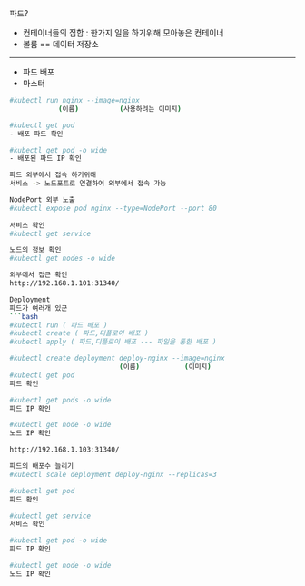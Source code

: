 파드?
- 컨테이너들의 집합 : 한가지 일을 하기위해 모아놓은 컨테이너
- 볼륨 == 데이터 저장소
---

- 파드 배포
- 마스터

```bash 
#kubectl run nginx --image=nginx
            (이름)          (사용하려는 이미지)
```


```bash		
#kubectl get pod
- 배포 파드 확인
```

```bash
#kubectl get pod -o wide
- 배포된 파드 IP 확인

파드 외부에서 접속 하기위해
서비스 -> 노드포트로 연결하여 외부에서 접속 가능

NodePort 외부 노출
#kubectl expose pod nginx --type=NodePort --port 80
 
서비스 확인
#kubectl get service

노드의 정보 확인
#kubectl get nodes -o wide

외부에서 접근 확인
http://192.168.1.101:31340/

Deployment
파드가 여러개 있군
```bash
#kubectl run ( 파드 배포 )
#kubectl create ( 파드,디플로이 배포 )
#kubectl apply ( 파드,디플로이 배포 --- 파일을 통한 배포 )

#kubectl create deployment deploy-nginx --image=nginx
                           (이름)           (이미지)
#kubectl get pod
파드 확인

#kubectl get pods -o wide
파드 IP 확인

#kubectl get node -o wide
노드 IP 확인

http://192.168.1.103:31340/

파드의 배포수 늘리기
#kubectl scale deployment deploy-nginx --replicas=3

#kubectl get pod
파드 확인

#kubectl get service
서비스 확인

#kubectl get pod -o wide
파드 IP 확인

#kubectl get node -o wide
노드 IP 확인


